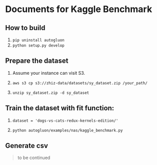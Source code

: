# Documents for Kaggle Benchmark

## How to build

1. `pip uninstall autogluon`
2. `python setup.py develop`

## Prepare the dataset

1. Assume your instance can visit S3.

2. `aws s3 cp s3://zhiz-data/datasets/sy_dataset.zip /your_path/`

3. `unzip sy_dataset.zip -d sy_dataset`

## Train the dataset with fit function:

1. ```dataset = 'dogs-vs-cats-redux-kernels-edition/'```

2. `python autogluon/examples/nas/kaggle_benchmark.py`

## Generate csv

> to be continued

